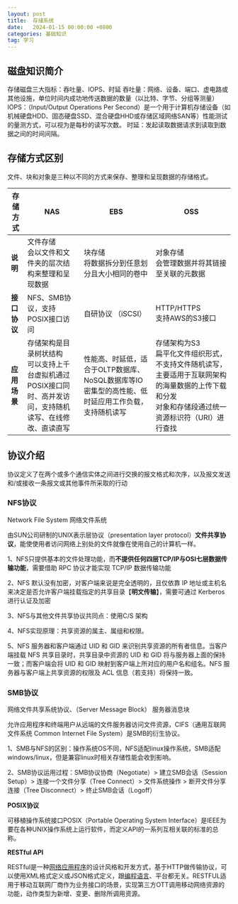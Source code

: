 ```yaml
---
layout: post
title:  存储系统
date:   2024-01-15 00:00:00 +0800
categories: 基础知识
tag: 学习
---
```


## 磁盘知识简介

存储磁盘三大指标：吞吐量、IOPS、时延
吞吐量：网络、设备、端口、虚电路或其他设施，单位时间内成功地传送数据的数量（以比特、字节、分组等测量）
IOPS：（Input/Output Operations Per Second）是一个用于计算机存储设备（如机械硬盘HDD、固态硬盘SSD、混合硬盘HHD或存储区域网络SAN等）性能测试的量测方式，可以视为是每秒的读写次数。
时延：发起读取数据请求到读取到数据之间的时间间隔。

## 存储方式区别

文件、块和对象是三种以不同的方式来保存、整理和呈现数据的存储格式。

| 存储方式     | NAS                                                          | EBS                                                          | OSS                                                          |
| ------------ | ------------------------------------------------------------ | ------------------------------------------------------------ | ------------------------------------------------------------ |
| **说明**     | 文件存储<br />会以文件和文件夹的层次结构来整理和呈现数据     | 块存储<br />将数据拆分到任意划分且大小相同的卷中             | 对象存储<br />会管理数据并将其链接至关联的元数据             |
| **接口协议** | NFS、SMB协议，支持POSIX接口访问                              | 自研协议 （iSCSI）                                           | HTTP/HTTPS<br />支持AWS的S3接口                              |
| **应用场景** | 存储架构是目录树状结构<br />可以支持上千台虚拟机通过POSIX接口同时、高并发访问，支持随机读写、在线修改、直读直写 | 性能高、时延低，适合于OLTP数据库、NoSQL数据库等IO密集型的高性能、低时延应用工作负载，支持随机读写 | 存储架构为S3<br />扁平化文件组织形式，不支持文件随机读写，主要适用于互联网架构的海量数据的上传下载和分发<br />对象和存储段通过统一资源标识符（URI）进行查找 |



## 协议介绍

协议定义了在两个或多个通信实体之间进行交换的报文格式和次序，以及报文发送和/或接收一条报文或其他事件所采取的行动

### NFS协议

Network File System 网络文件系统

由SUN公司研制的UNIX表示层协议（presentation layer protocol）**文件共享协议**，能使使用者访问网络上别处的文件就像在使用自己的计算机一样。

1、NFS只提供基本的文件处理功能，而**不提供任何四层TCP/IP与OSI七层数据传输功能**，需要借助 RPC 协议才能实现 TCP/IP 数据传输功能

2、NFS 默认没有加密，对客户端来说是完全透明的，且仅依靠 IP 地址或主机名来决定是否允许客户端挂载指定的共享目录【**明文传输**】，需要可通过 Kerberos 进行认证及加密

3、NFS与其他文件共享协议共同点：使用C/S 架构

4、NFS实现原理：共享资源的属主、属组和权限。

5、NFS 服务器和客户端通过 UID 和 GID 来识别共享资源的所有者信息。当客户端挂载 NFS 共享目录时，共享目录中资源的 UID 和 GID 将与服务器上面的保持一致；而客户端会将 UID 和 GID 映射到客户端上所对应的用户名和组名。NFS 服务器与客户端上共享资源的权限及 ACL 信息（若支持）将保持一致。

### **SMB协议**

网络文件共享系统协议、（Server Message Block）  服务器消息块

允许应用程序和终端用户从远端的文件服务器访问文件资源，CIFS（通用互联网文件系统 Common Internet File System）是SMB的衍生协议。

1、SMB与NFS的区别：操作系统OS不同，NFS适配linux操作系统，SMB适配windows/linux，但是兼容linux时相关存储性能会收到影响。

2、SMB协议运用过程：SMB协议协商（Negotiate）> 建立SMB会话（Session Setup）> 连接一个文件分享（Tree Connect）> 文件系统操作 > 断开文件分享连接（Tree Disconnect）>  终止SMB会话（Logoff）

**POSIX协议**

可移植操作系统接口POSIX（Portable Operating System Interface）是IEEE为要在各种UNIX操作系统上运行软件，而定义API的一系列互相关联的标准的总称。

**RESTful API**

RESTful是一种[网络应用程序](https://www.zhihu.com/search?q=网络应用程序&search_source=Entity&hybrid_search_source=Entity&hybrid_search_extra={"sourceType"%3A"article"%2C"sourceId"%3A"644349955"})的设计风格和开发方式，基于HTTP做传输协议，可以使用XML格式定义或JSON格式定义，跟[编程语言](https://www.zhihu.com/search?q=编程语言&search_source=Entity&hybrid_search_source=Entity&hybrid_search_extra={"sourceType"%3A"article"%2C"sourceId"%3A"644349955"})、平台都无关。RESTFUL适用于移动互联网厂商作为业务接口的场景，实现第三方OTT调用移动网络资源的功能，动作类型为新增、变更、删除所调用资源。

